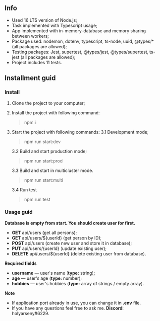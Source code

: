 ## Info
 * Used 16 LTS version of Node.js;
 * Task implemented with Typescript usage;
 * App implemented with in-memory-database and memory sharing between workers;
 * Package used: nodemon, dotenv, typescript, ts-node, uuid, @types/* (all packages are allowed);
 * Testing packages: Jest, supertest, @types/jest, @types/supertest, ts-jest (all packages are allowed);
 * Project includes 11 tests.

## Installment guid

### Install

1. Clone the project to your computer;
2. Install the project with following command:
    >  npm i
3. Start the project with following commands:
    3.1 Development mode;
    > npm run start:dev

    3.2 Build and start production mode;
    > npm run start:prod

    3.3 Build and start in multicluster mode.
    > npm run start:multi

    3.4 Run test
    > npm run test

### Usage guid
  **Database is empty from start. You should create user for first.**
  * **GET** api/users (get all persons);
  * **GET** api/users/${userId} (get person by ID);
  * **POST** api/users (create new user and store it in database);
  * **PUT** api/users/{userId} (update existing user);
  * **DELETE** api/users/${userId} (delete existing user from database).

**Required fields**
  * **username** — user's name (**type:** string);
  * **age** — user's age (**type:** number);
  * **hobbies** — user's hobbies (**type:** array of strings / empty array).

**Note**
* If application port already in use, you can change it in **.env** file.
* If you have any questions feel free to ask me.
**Discord**: holyarseny#6229.

